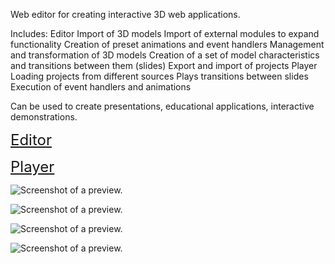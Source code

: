 Web editor for creating interactive 3D web applications.

Includes:
 Editor
    Import of 3D models
    Import of external modules to expand functionality
    Creation of preset animations and event handlers
    Management and transformation of 3D models
    Creation of a set of model characteristics and transitions between them (slides)
    Export and import of projects
 Player
    Loading projects from different sources
    Plays transitions between slides
    Execution of event handlers and animations

Can be used to create presentations, educational applications, interactive demonstrations.

<a href="https://slider.reneos.com/editor" style="font-size: 24px;">Editor</a>

<a href="https://slider.reneos.com/player" style="font-size: 24px;">Player</a>

![Screenshot of a preview.](https://s3.eu-west-1.amazonaws.com/3dbuilder.reneos.com/screens/education.png)

![Screenshot of a preview.](https://s3.eu-west-1.amazonaws.com/3dbuilder.reneos.com/screens/example1.png)

![Screenshot of a preview.](https://s3.eu-west-1.amazonaws.com/3dbuilder.reneos.com/screens/screen1.png)

![Screenshot of a preview.](https://s3.eu-west-1.amazonaws.com/3dbuilder.reneos.com/screens/screen3.png)